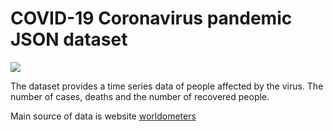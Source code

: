 # COVID-19 Coronavirus pandemic JSON dataset

![](https://www.cdc.gov/homepage/images/banner/covid-19-1330px.jpg)

The dataset provides a time series data of people affected by the virus.
The number of cases, deaths and the number of recovered people.

Main source of data is website [worldometers](https://www.worldometers.info/coronavirus/#countries)
